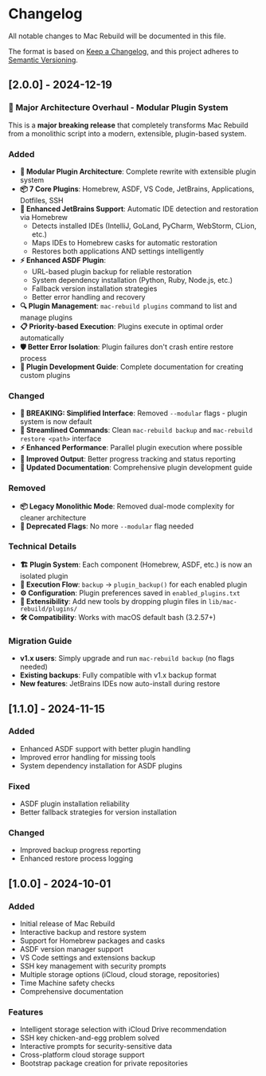 # Changelog

All notable changes to Mac Rebuild will be documented in this file.

The format is based on [Keep a Changelog](https://keepachangelog.com/en/1.0.0/),
and this project adheres to [Semantic Versioning](https://semver.org/spec/v2.0.0.html).

## [2.0.0] - 2024-12-19

### 🎉 Major Architecture Overhaul - Modular Plugin System

This is a **major breaking release** that completely transforms Mac Rebuild from a monolithic script into a modern, extensible, plugin-based system.

### Added
- **🔧 Modular Plugin Architecture**: Complete rewrite with extensible plugin system
- **📦 7 Core Plugins**: Homebrew, ASDF, VS Code, JetBrains, Applications, Dotfiles, SSH
- **🎯 Enhanced JetBrains Support**: Automatic IDE detection and restoration via Homebrew
  - Detects installed IDEs (IntelliJ, GoLand, PyCharm, WebStorm, CLion, etc.)
  - Maps IDEs to Homebrew casks for automatic restoration
  - Restores both applications AND settings intelligently
- **⚡ Enhanced ASDF Plugin**: 
  - URL-based plugin backup for reliable restoration
  - System dependency installation (Python, Ruby, Node.js, etc.)
  - Fallback version installation strategies
  - Better error handling and recovery
- **🔍 Plugin Management**: `mac-rebuild plugins` command to list and manage plugins
- **📋 Priority-based Execution**: Plugins execute in optimal order automatically
- **🛡️ Better Error Isolation**: Plugin failures don't crash entire restore process
- **🔧 Plugin Development Guide**: Complete documentation for creating custom plugins

### Changed
- **🚀 BREAKING: Simplified Interface**: Removed `--modular` flags - plugin system is now default
- **📱 Streamlined Commands**: Clean `mac-rebuild backup` and `mac-rebuild restore <path>` interface
- **⚡ Enhanced Performance**: Parallel plugin execution where possible
- **🎨 Improved Output**: Better progress tracking and status reporting
- **📖 Updated Documentation**: Comprehensive plugin development guide

### Removed
- **📦 Legacy Monolithic Mode**: Removed dual-mode complexity for cleaner architecture
- **🚫 Deprecated Flags**: No more `--modular` flag needed

### Technical Details
- **🏗️ Plugin System**: Each component (Homebrew, ASDF, etc.) is now an isolated plugin
- **🔄 Execution Flow**: `backup` → `plugin_backup()` for each enabled plugin
- **⚙️ Configuration**: Plugin preferences saved in `enabled_plugins.txt`
- **🔌 Extensibility**: Add new tools by dropping plugin files in `lib/mac-rebuild/plugins/`
- **🛠️ Compatibility**: Works with macOS default bash (3.2.57+)

### Migration Guide
- **v1.x users**: Simply upgrade and run `mac-rebuild backup` (no flags needed)
- **Existing backups**: Fully compatible with v1.x backup format
- **New features**: JetBrains IDEs now auto-install during restore

## [1.1.0] - 2024-11-15

### Added
- Enhanced ASDF support with better plugin handling
- Improved error handling for missing tools
- System dependency installation for ASDF plugins

### Fixed
- ASDF plugin installation reliability
- Better fallback strategies for version installation

### Changed
- Improved backup progress reporting
- Enhanced restore process logging

## [1.0.0] - 2024-10-01

### Added
- Initial release of Mac Rebuild
- Interactive backup and restore system
- Support for Homebrew packages and casks
- ASDF version manager support
- VS Code settings and extensions backup
- SSH key management with security prompts
- Multiple storage options (iCloud, cloud storage, repositories)
- Time Machine safety checks
- Comprehensive documentation

### Features
- Intelligent storage selection with iCloud Drive recommendation
- SSH key chicken-and-egg problem solved
- Interactive prompts for security-sensitive data
- Cross-platform cloud storage support
- Bootstrap package creation for private repositories
